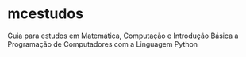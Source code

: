 # mcestudos
Guia para estudos em Matemática, Computação e Introdução Básica a Programação de Computadores com a Linguagem Python
